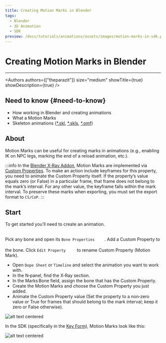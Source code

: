 ```yaml
---
title: Creating Motion Marks in Blender
tags:
  - Blender
  - 3D Animation
  - SDK
preview: /docs/tutorials/animations/assets/images/motion-marks-in-sdk.png
---
```


# Creating Motion Marks in Blender

___

<Authors
  authors={["theparazit"]}
  size="medium"
  showTitle={true}
  showDescription={true}
/>

## Need to know {#need-to-know}

- How working in Blender and creating animations
- What a Motion Marks
- Skeleton animations ([*.skl](../../references/file-formats/animations/skl-skls.md), [*.skls](../../references/file-formats/animations/skl-skls.md), [*.omf](../../references/file-formats/animations/omf.md))

## About

Motion Marks can be useful for creating marks in animations (e.g., enabling IK on NPC legs, marking the end of a reload animation, etc.).

:::info
In the [Blender X‑Ray Addon](../../modding-tools/blender/README.mdx), Motion Marks are implemented via [Custom Properties](https://docs.blender.org/manual/en/latest/files/custom_properties.html).
To make an action include keyframes for this property, you need to animate the Custom Property itself.
If the property’s value equals zero (or False) in a particular frame, that frame does not belong to the mark’s interval.
For any other value, the keyframe falls within the mark interval.
To preserve these marks when exporting, you must set the export format to `CS/CoP`.
:::

## Start

To get started you’ll need to create an animation.

Pick any bone and open its `Bone Properties`![alt text](../../../static/icons/blender/bone.svg). Add a Custom Property to the bone. Click `Edit Property`![alt text svg-icon](../../../static/icons/blender/preferences.svg) to rename Custom Property (Motion Mark).

- Open `Dope Sheet` or `Timeline` and select the animation you want to work with.
- In the N‑panel, find the X‑Ray section.
- In the Marks Bone field, assign the bone that has the Custom Property.
- Create the Motion Marks and choose the Custom Property you just added.
- Animate the Custom Property value (Set the property to a non‑zero value or True for frames that should belong to the mark interval; keep it zero or False otherwise).

![alt text centered](assets/gifs/creating-motion-mark-example.gif)

In the SDK (specifically in the [Key Form](../../modding-tools/sdk/actor-editor/key-form.md)), Motion Marks look like this:

![alt text centered](assets/images/motion-marks-in-sdk.png)
